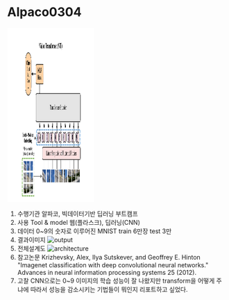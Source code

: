 # Alpaco0304

<img src="architecture.jpg" width="200" height="400"/>

1. 수행기관
   알파코, 빅데이터기반 딥러닝 부트캠프
2. 사용 Tool & model
   웹(플라스크), 딥러닝(CNN)
3. 데이터
   0~9의 숫자로 이루어진 MNIST train 6만장 test 3만
5. 결과이미지
  ![output](https://github.com/hjl023/Alpaco0304/assets/149747454/875889b2-b3b5-4032-96bc-68a3766042e3)
6. 전체설계도
   ![architecture](https://github.com/hjl023/Alpaco0304/assets/149747454/2611b5e9-bb02-4cc3-869a-52ad45bbc972)
7. 참고논문
   Krizhevsky, Alex, Ilya Sutskever, and Geoffrey E. Hinton
   "Imagenet classification with deep convolutional neural networks."
   Advances in neural information processing systems 25 (2012).
8. 고찰
   CNN으로는 0~9 이미지의 학습 성능이 잘 나왔지만 transform을 어떻게 주냐에 따라서 성능을 감소시키는 기법들이 뭐인지 리포트하고          싶었다.

